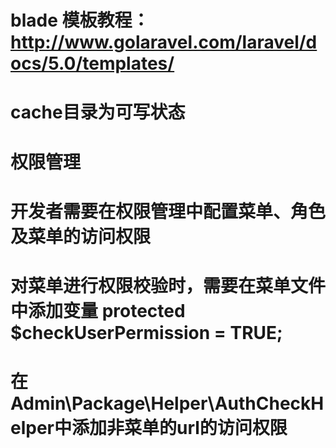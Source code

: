 # blade 模板教程：http://www.golaravel.com/laravel/docs/5.0/templates/
# cache目录为可写状态

# 权限管理
# 开发者需要在权限管理中配置菜单、角色及菜单的访问权限
# 对菜单进行权限校验时，需要在菜单文件中添加变量 protected $checkUserPermission = TRUE;
# 在Admin\Package\Helper\AuthCheckHelper中添加非菜单的url的访问权限
